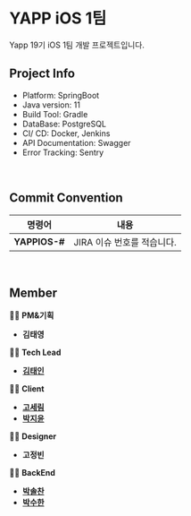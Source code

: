 # YAPP iOS 1팀

Yapp 19기 iOS 1팀 개발 프로젝트입니다.

## Project Info

- Platform: SpringBoot
- Java version: 11
- Build Tool: Gradle
- DataBase: PostgreSQL
- CI/ CD: Docker, Jenkins
- API Documentation: Swagger
- Error Tracking: Sentry

</br>

## Commit Convention

|    명령어    |                 내용                  |
| :----------: | :-----------------------------------: |
|**YAPPIOS-#**|       JIRA 이슈 번호를 적습니다.       |

</br>

## Member

👨‍💻 **PM&기획**

- **김태영**

👨‍💻 **Tech Lead**

- [**김태인**](https://github.com/della-padula)

👨‍💻 **Client**

* [**고세림**](https://github.com/koserim)
* [**박지윤**](https://github.com/glossyyoon)

👨‍💻 **Designer**

- **고정빈**

👨‍💻 **BackEnd**

- [**박솔찬**](https://github.com/solchan98)
- [**박수한**](https://github.com/VIXXPARK)


